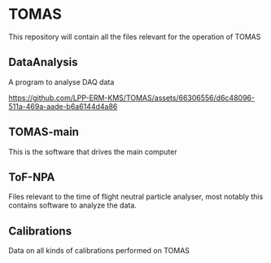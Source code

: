 # TOMAS
This repository will contain all the files relevant for the operation of TOMAS

## DataAnalysis
A program to analyse DAQ data

https://github.com/LPP-ERM-KMS/TOMAS/assets/66306556/d6c48096-511a-469a-aade-b6a6144d4a86

## TOMAS-main
This is the software that drives the main computer 

## ToF-NPA
Files relevant to the time of flight neutral particle analyser, most notably this contains software to analyze the data.

## Calibrations
Data on all kinds of calibrations performed on TOMAS
